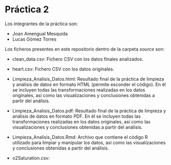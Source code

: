 # Práctica 2

Los integrantes de la práctica son:
-  Joan Amengual Mesquida
- Lucas Gómez Torres

Los ficheros presentes en este repositorio dentro de la carpeta *source* son:

- clean_data.csv: Fichero CSV con los datos finales analizados.

- heart.csv: Fichero CSV con los datos originales.

- Limpieza_Analisis_Datos.html: Resultado final de la práctica de limpieza y análisis de datos en formato HTML (permite esconder el código). En él se incluyen todas las transformaciones realizadas en los datos originales, así como las visualizaciones y conclusiones obtenidas a partir del análisis.

- Limpieza_Analisis_Datos.pdf:  Resultado final de la práctica de limpieza y análisis de datos en formato PDF. En él se incluyen todas las transformaciones realizadas en los datos originales, así como las visualizaciones y conclusiones obtenidas a partir del análisis.

- Limpieza_Analisis_Datos.Rmd: Archivo que contiene el código R utilizado para limpiar y manipular los datos, así como las visualizaciones y conclusiones obtenidas a partir del análisis. 

- o2Saturation.csv:

